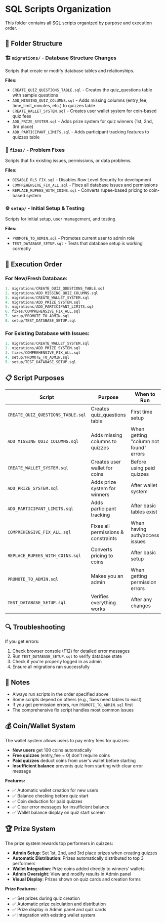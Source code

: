 # SQL Scripts Organization

This folder contains all SQL scripts organized by purpose and execution order.

## 📁 Folder Structure

### 🏗️ `migrations/` - Database Structure Changes
Scripts that create or modify database tables and relationships.

**Files:**
- `CREATE_QUIZ_QUESTIONS_TABLE.sql` - Creates the quiz_questions table with sample questions
- `ADD_MISSING_QUIZ_COLUMNS.sql` - Adds missing columns (entry_fee, time_limit_minutes, etc.) to quizzes table
- `CREATE_WALLET_SYSTEM.sql` - Creates user wallet system for coin-based quiz fees
- `ADD_PRIZE_SYSTEM.sql` - Adds prize system for quiz winners (1st, 2nd, 3rd place)
- `ADD_PARTICIPANT_LIMITS.sql` - Adds participant tracking features to quizzes table

### 🔧 `fixes/` - Problem Fixes
Scripts that fix existing issues, permissions, or data problems.

**Files:**
- `DISABLE_RLS_FIX.sql` - Disables Row Level Security for development
- `COMPREHENSIVE_FIX_ALL.sql` - Fixes all database issues and permissions
- `REPLACE_RUPEES_WITH_COINS.sql` - Converts rupee-based pricing to coin-based system

### ⚙️ `setup/` - Initial Setup & Testing
Scripts for initial setup, user management, and testing.

**Files:**
- `PROMOTE_TO_ADMIN.sql` - Promotes current user to admin role
- `TEST_DATABASE_SETUP.sql` - Tests that database setup is working correctly

## 🚀 Execution Order

### For New/Fresh Database:
```sql
1. migrations/CREATE_QUIZ_QUESTIONS_TABLE.sql
2. migrations/ADD_MISSING_QUIZ_COLUMNS.sql
3. migrations/CREATE_WALLET_SYSTEM.sql
4. migrations/ADD_PRIZE_SYSTEM.sql
5. migrations/ADD_PARTICIPANT_LIMITS.sql
6. fixes/COMPREHENSIVE_FIX_ALL.sql
7. setup/PROMOTE_TO_ADMIN.sql
8. setup/TEST_DATABASE_SETUP.sql
```

### For Existing Database with Issues:
```sql
1. migrations/CREATE_WALLET_SYSTEM.sql
2. migrations/ADD_PRIZE_SYSTEM.sql
3. fixes/COMPREHENSIVE_FIX_ALL.sql
4. setup/PROMOTE_TO_ADMIN.sql
5. setup/TEST_DATABASE_SETUP.sql
```

## 📋 Script Purposes

| Script | Purpose | When to Run |
|--------|---------|-------------|
| `CREATE_QUIZ_QUESTIONS_TABLE.sql` | Creates quiz_questions table | First time setup |
| `ADD_MISSING_QUIZ_COLUMNS.sql` | Adds missing columns to quizzes | When getting "column not found" errors |
| `CREATE_WALLET_SYSTEM.sql` | Creates user wallet for coins | Before using paid quizzes |
| `ADD_PRIZE_SYSTEM.sql` | Adds prize system for winners | After wallet system |
| `ADD_PARTICIPANT_LIMITS.sql` | Adds participant tracking | After basic tables exist |
| `COMPREHENSIVE_FIX_ALL.sql` | Fixes all permissions & constraints | When having auth/access issues |
| `REPLACE_RUPEES_WITH_COINS.sql` | Converts pricing to coins | After basic setup |
| `PROMOTE_TO_ADMIN.sql` | Makes you an admin | When getting permission errors |
| `TEST_DATABASE_SETUP.sql` | Verifies everything works | After any changes |

## 🔍 Troubleshooting

If you get errors:
1. Check browser console (F12) for detailed error messages
2. Run `TEST_DATABASE_SETUP.sql` to verify database state
3. Check if you're properly logged in as admin
4. Ensure all migrations ran successfully

## 📝 Notes

- Always run scripts in the order specified above
- Some scripts depend on others (e.g., fixes need tables to exist)
- If you get permission errors, run `PROMOTE_TO_ADMIN.sql` first
- The comprehensive fix script handles most common issues

## 💰 Coin/Wallet System

The wallet system allows users to pay entry fees for quizzes:

- **New users** get 100 coins automatically
- **Free quizzes** (entry_fee = 0) don't require coins
- **Paid quizzes** deduct coins from user's wallet before starting
- **Insufficient balance** prevents quiz from starting with clear error message

**Features:**
- ✅ Automatic wallet creation for new users
- ✅ Balance checking before quiz start
- ✅ Coin deduction for paid quizzes
- ✅ Clear error messages for insufficient balance
- ✅ Wallet balance display on quiz start screen

## 🏆 Prize System

The prize system rewards top performers in quizzes:

- **Admin Setup**: Set 1st, 2nd, and 3rd place prizes when creating quizzes
- **Automatic Distribution**: Prizes automatically distributed to top 3 performers
- **Wallet Integration**: Prize coins added directly to winners' wallets
- **Admin Oversight**: View and modify results in Admin panel
- **Visual Display**: Prizes shown on quiz cards and creation forms

**Prize Features:**
- ✅ Set prizes during quiz creation
- ✅ Automatic prize calculation and distribution
- ✅ Prize display in Admin panel and quiz cards
- ✅ Integration with existing wallet system
